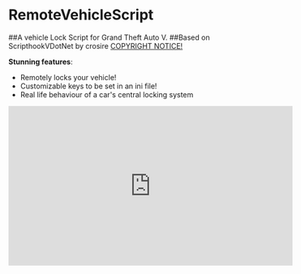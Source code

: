 # RemoteVehicleScript
##A vehicle Lock Script for Grand Theft Auto V.
##Based on ScripthookVDotNet by crosire
[COPYRIGHT NOTICE!](https://github.com/daerich/RemoteVehicleScript/blob/master/COPYRIGHT.TXT)

**Stunning features**:
- Remotely locks your vehicle!
- Customizable keys to be set in an ini file!
- Real life behaviour of a car's central locking system

<iframe width="560" height="315" src="https://www.youtube-nocookie.com/embed/CY71LqzmOVQ" frameborder="0" allow="accelerometer; autoplay; encrypted-media; gyroscope; picture-in-picture" allowfullscreen></iframe>